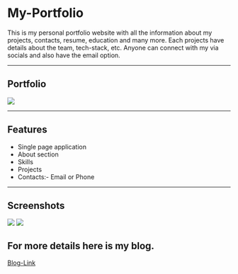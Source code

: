 # My-Portfolio
This is my personal portfolio website with all the information about my projects, contacts, resume, education and many more. Each projects have details about the team, tech-stack, etc. Anyone can connect with my via socials and also have the email option.
___

## Portfolio

![](https://miro.medium.com/max/1400/1*Ap2eWxvwVliv_hhuFP4D3A.png)
___

## Features
- Single page application
- About section
- Skills
- Projects
- Contacts:- Email or Phone
___

## Screenshots

![](https://miro.medium.com/max/1400/1*S8M4OkBjbamIhW0EMQQsNA.png)
![](https://miro.medium.com/max/1400/1*zKj82UZ9lVygTw1P2RE-Pg.png)

## For more details here is my blog.
[Blog-Link](https://haldaranup.medium.com/screenshots-cc00715c9d9a)
